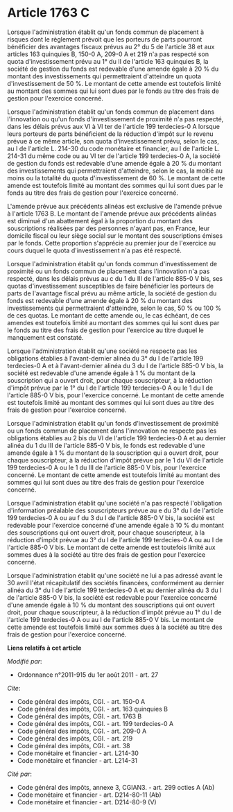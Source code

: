 # Article 1763 C

Lorsque l'administration établit qu'un fonds commun de placement à risques dont le règlement prévoit que les porteurs de
parts pourront bénéficier des avantages fiscaux prévus au 2° du 5 de l'article 38 et aux articles 163 quinquies B, 150-0 A,
209-0 A et 219 n'a pas respecté son quota d'investissement prévu au 1° du II de l'article 163 quinquies B, la société de
gestion du fonds est redevable d'une amende égale à 20 % du montant des investissements qui permettraient d'atteindre un
quota d'investissement de 50 %. Le montant de cette amende est toutefois limité au montant des sommes qui lui sont dues par
le fonds au titre des frais de gestion pour l'exercice concerné. 

Lorsque l'administration établit qu'un fonds commun de placement dans l'innovation ou qu'un fonds d'investissement de
proximité n'a pas respecté, dans les délais prévus aux VI à VI ter de l'article 199 terdecies-0 A lorsque leurs porteurs de
parts bénéficient de la réduction d'impôt sur le revenu prévue à ce même article, son quota d'investissement prévu, selon le
cas, au I de l'article L. 214-30 du code monétaire et financier, au I de l'article L. 214-31 du même code ou au VI ter de
l'article 199 terdecies-0 A, la société de gestion du fonds est redevable d'une amende égale à 20 % du montant des
investissements qui permettraient d'atteindre, selon le cas, la moitié au moins ou la totalité du quota d'investissement de
60 %. Le montant de cette amende est toutefois limité au montant des sommes qui lui sont dues par le fonds au titre des frais
de gestion pour l'exercice concerné. 

L'amende prévue aux précédents alinéas est exclusive de l'amende prévue à l'article 1763 B. Le montant de l'amende prévue aux
précédents alinéas est diminué d'un abattement égal à la proportion du montant des souscriptions réalisées par des personnes
n'ayant pas, en France, leur domicile fiscal ou leur siège social sur le montant des souscriptions émises par le fonds. Cette
proportion s'apprécie au premier jour de l'exercice au cours duquel le quota d'investissement n'a pas été respecté. 

Lorsque l'administration établit qu'un fonds commun d'investissement de proximité ou un fonds commun de placement dans
l'innovation n'a pas respecté, dans les délais prévus au c du 1 du III de l'article 885-0 V bis, ses quotas d'investissement
susceptibles de faire bénéficier les porteurs de parts de l'avantage fiscal prévu au même article, la société de gestion du
fonds est redevable d'une amende égale à 20 % du montant des investissements qui permettraient d'atteindre, selon le cas, 50
% ou 100 % de ces quotas. Le montant de cette amende ou, le cas échéant, de ces amendes est toutefois limité au montant des
sommes qui lui sont dues par le fonds au titre des frais de gestion pour l'exercice au titre duquel le manquement est
constaté. 

Lorsque l'administration établit qu'une société ne respecte pas les obligations établies à l'avant-dernier alinéa du 3° du I
de l'article 199 terdecies-0 A et à l'avant-dernier alinéa du 3 du I de l'article 885-0 V bis, la société est redevable d'une
amende égale à 1 % du montant de la souscription qui a ouvert droit, pour chaque souscripteur, à la réduction d'impôt prévue
par le 1° du I de l'article 199 terdecies-0 A ou le 1 du I de l'article 885-0 V bis, pour l'exercice concerné. Le montant de
cette amende est toutefois limité au montant des sommes qui lui sont dues au titre des frais de gestion pour l'exercice
concerné. 

Lorsque l'administration établit qu'un fonds d'investissement de proximité ou un fonds commun de placement dans l'innovation
ne respecte pas les obligations établies au 2 bis du VI de l'article 199 terdecies-0 A et au dernier alinéa du 1 du III de
l'article 885-0 V bis, le fonds est redevable d'une amende égale à 1 % du montant de la souscription qui a ouvert droit, pour
chaque souscripteur, à la réduction d'impôt prévue par le 1 du VI de l'article 199 terdecies-0 A ou le 1 du III de l'article
885-0 V bis, pour l'exercice concerné. Le montant de cette amende est toutefois limité au montant des sommes qui lui sont
dues au titre des frais de gestion pour l'exercice concerné. 

Lorsque l'administration établit qu'une société n'a pas respecté l'obligation d'information préalable des souscripteurs
prévue au e du 3° du I de l'article 199 terdecies-0 A ou au f du 3 du I de l'article 885-0 V bis, la société est redevable
pour l'exercice concerné d'une amende égale à 10 % du montant des souscriptions qui ont ouvert droit, pour chaque
souscripteur, à la réduction d'impôt prévue au 3° du I de l'article 199 terdecies-0 A ou au I de l'article 885-0 V bis. Le
montant de cette amende est toutefois limité aux sommes dues à la société au titre des frais de gestion pour l'exercice
concerné. 

Lorsque l'administration établit qu'une société ne lui a pas adressé avant le 30 avril l'état récapitulatif des sociétés
financées, conformément au dernier alinéa du 3° du I de l'article 199 terdecies-0 A et au dernier alinéa du 3 du I de
l'article 885-0 V bis, la société est redevable pour l'exercice concerné d'une amende égale à 10 % du montant des
souscriptions qui ont ouvert droit, pour chaque souscripteur, à la réduction d'impôt prévue au 1° du I de l'article 199
terdecies-0 A ou au I de l'article 885-0 V bis. Le montant de cette amende est toutefois limité aux sommes dues à la société
au titre des frais de gestion pour l'exercice concerné.

**Liens relatifs à cet article**

_Modifié par_:

  - Ordonnance n°2011-915 du 1er août 2011 - art. 27

_Cite_:

  - Code général des impôts, CGI. - art. 150-0 A
  - Code général des impôts, CGI. - art. 163 quinquies B
  - Code général des impôts, CGI. - art. 1763 B
  - Code général des impôts, CGI. - art. 199 terdecies-0 A
  - Code général des impôts, CGI. - art. 209-0 A
  - Code général des impôts, CGI. - art. 219
  - Code général des impôts, CGI. - art. 38
  - Code monétaire et financier - art. L214-30
  - Code monétaire et financier - art. L214-31

_Cité par_:

  - Code général des impôts, annexe 3, CGIAN3. - art. 299 octies A (Ab)
  - Code monétaire et financier - art. D214-80-11 (Ab)
  - Code monétaire et financier - art. D214-80-9 (V)
